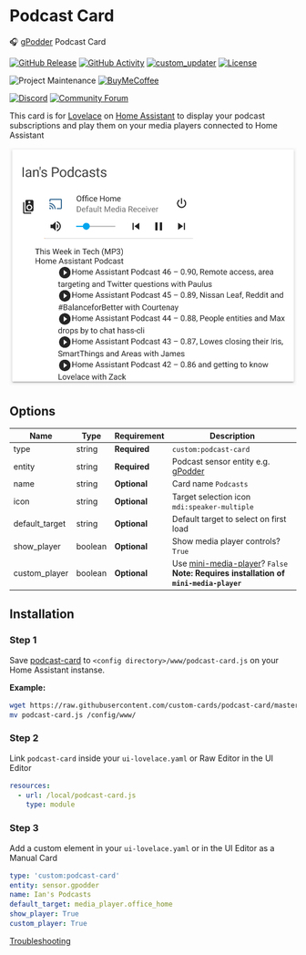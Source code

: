 # Podcast Card
🎧 [gPodder](https://gpodder.net/) Podcast Card

[![GitHub Release][releases-shield]][releases]
[![GitHub Activity][commits-shield]][commits]
[![custom_updater][customupdaterbadge]][customupdater]
[![License][license-shield]](LICENSE.md)

![Project Maintenance][maintenance-shield]
[![BuyMeCoffee][buymecoffeebadge]][buymecoffee]

[![Discord][discord-shield]][discord]
[![Community Forum][forum-shield]][forum]

This card is for [Lovelace](https://www.home-assistant.io/lovelace) on [Home Assistant](https://www.home-assistant.io/) to display your podcast subscriptions and play them on your media players connected to Home Assistant

![example](example.png)

## Options

| Name | Type | Requirement | Description
| ---- | ---- | ------- | -----------
| type | string | **Required** | `custom:podcast-card`
| entity | string | **Required** | Podcast sensor entity e.g. [gPodder](https://github.com/custom-components/gpodder)
| name | string | **Optional** | Card name `Podcasts`
| icon | string | **Optional** | Target selection icon `mdi:speaker-multiple`
| default_target | string | **Optional** | Default target to select on first load
| show_player | boolean | **Optional** | Show media player controls? `True`
| custom_player | boolean | **Optional** | Use [mini-media-player](https://github.com/kalkih/mini-media-player)? `False` **Note: Requires installation of `mini-media-player`**

## Installation

### Step 1

Save [podcast-card](https://github.com/custom-cards/podcast-card/raw/master/dist/podcast-card.js) to `<config directory>/www/podcast-card.js` on your Home Assistant instanse.

**Example:**

```bash
wget https://raw.githubusercontent.com/custom-cards/podcast-card/master/dist/podcast-card.js
mv podcast-card.js /config/www/
```

### Step 2

Link `podcast-card` inside your `ui-lovelace.yaml` or Raw Editor in the UI Editor

```yaml
resources:
  - url: /local/podcast-card.js
    type: module
```

### Step 3

Add a custom element in your `ui-lovelace.yaml` or in the UI Editor as a Manual Card

```yaml
type: 'custom:podcast-card'
entity: sensor.gpodder
name: Ian's Podcasts
default_target: media_player.office_home
show_player: True
custom_player: True
```

[Troubleshooting](https://github.com/thomasloven/hass-config/wiki/Lovelace-Plugins)

[buymecoffee]: https://www.buymeacoffee.com/iantrich
[buymecoffeebadge]: https://img.shields.io/badge/buy%20me%20a%20coffee-donate-blue.svg?style=for-the-badge
[commits-shield]: https://img.shields.io/github/commit-activity/y/custom-cards/podcast-card.svg?style=for-the-badge
[commits]: https://github.com/custom-cards/podcast-card/commits/master
[customupdater]: https://github.com/custom-components/custom_updater
[customupdaterbadge]: https://img.shields.io/badge/custom__updater-true-success.svg?style=for-the-badge
[discord]: https://discord.gg/Qa5fW2R
[discord-shield]: https://img.shields.io/discord/330944238910963714.svg?style=for-the-badge
[forum-shield]: https://img.shields.io/badge/community-forum-brightgreen.svg?style=for-the-badge
[forum]: https://community.home-assistant.io/t/podcast-card-component-for-gpodder/106758
[license-shield]: https://img.shields.io/github/license/custom-cards/podcast-card.svg?style=for-the-badge
[maintenance-shield]: https://img.shields.io/badge/maintainer-Ian%20Richardson%20%40iantrich-blue.svg?style=for-the-badge
[releases-shield]: https://img.shields.io/github/release/custom-cards/podcast-card.svg?style=for-the-badge
[releases]: https://github.com/custom-cards/podcast-card/releases
